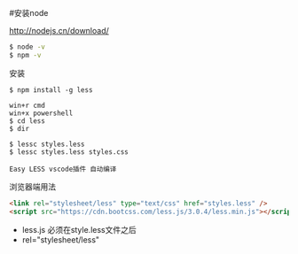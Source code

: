 #安装node

http://nodejs.cn/download/

```bash
$ node -v
$ npm -v
```

安装
```
$ npm install -g less

win+r cmd
win+x powershell
$ cd less
$ dir

$ lessc styles.less
$ lessc styles.less styles.css

Easy LESS vscode插件 自动编译

```

浏览器端用法
```html
<link rel="stylesheet/less" type="text/css" href="styles.less" />
<script src="https://cdn.bootcss.com/less.js/3.0.4/less.min.js"></script>
```
+ less.js 必须在style.less文件之后
+ rel="stylesheet/less"